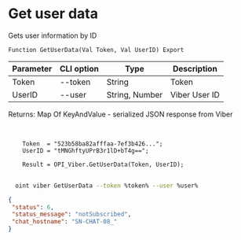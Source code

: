 ﻿---
sidebar_position: 3
---

# Get user data
 Gets user information by ID



`Function GetUserData(Val Token, Val UserID) Export`

  | Parameter | CLI option | Type | Description |
  |-|-|-|-|
  | Token | --token | String | Token |
  | UserID | --user | String, Number | Viber User ID |

  
  Returns:  Map Of KeyAndValue - serialized JSON response from Viber

<br/>




```bsl title="Code example"
    Token  = "523b58ba82afffaa-7ef3b426...";
    UserID = "tMNGhftyUPrB3r1lD+bT4g==";

    Result = OPI_Viber.GetUserData(Token, UserID);
```



```sh title="CLI command example"
    
  oint viber GetUserData --token %token% --user %user%

```

```json title="Result"
{
 "status": 6,
 "status_message": "notSubscribed",
 "chat_hostname": "SN-CHAT-08_"
}
```
